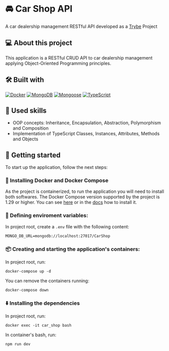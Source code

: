 # 🚘 Car Shop API
A car dealership management RESTful API developed as a [Trybe](https://www.betrybe.com/) Project

## 💻 About this project
This application is a RESTful CRUD API to car dealership management applying Object-Oriented Programming principles.

## 🛠️ Built with
<a href="https://www.docker.com" target="_blank" rel="noreferrer"><img src="https://img.shields.io/badge/docker-%230db7ed.svg?style=for-the-badge&logo=docker&logoColor=white" alt="Docker" /></a>
<a href="https://www.mongodb.com/docs/" target="_blank" rel="noreferrer"><img src="https://img.shields.io/badge/MongoDB-4EA94B?style=for-the-badge&logo=mongodb&logoColor=white" alt="MongoDB" /></a>
<a href="https://mongoosejs.com/docs/guide.html" target="_blank" rel="noreferrer"><img src="https://img.shields.io/badge/Mongoose-880000.svg?style=for-the-badge&logo=Mongoose&logoColor=white" alt="Mongoose" /></a>
<a href="https://www.typescriptlang.org/" target="_blank" rel="noreferrer"><img src="https://img.shields.io/badge/typescript-%23007ACC.svg?style=for-the-badge&logo=typescript&logoColor=white" alt="TypeScript" /></a>


## 🎯 Used skills
- OOP concepts: Inheritance, Encapsulation, Abstraction, Polymorphism and Composition
- Implementation of TypeScript Classes, Instances, Attributes, Methods and Objects

## 🏁 Getting started
To start up the application, follow the next steps:

### 🐋 Installing Docker and Docker Compose
As the project is containerized, to run the application you will need to install both softwares. The Docker Compose version supported by the project is 1.29 or higher. You can see [here](https://www.digitalocean.com/community/tutorials/how-to-install-and-use-docker-compose-on-ubuntu-20-04-pt) or in the [docs](https://docs.docker.com/compose/install/) how to install it.

### 🌱 Defining enviroment variables:
In project root, create a `.env` file with the following content:
```
MONGO_DB_URL=mongodb://localhost:27017/CarShop
```
### 📦 Creating and starting the application's containers:
In project root, run:
```
docker-compose up -d
```
You can remove the containers running:
```
docker-compose down
```
### ⬇️ Installing the dependencies
In project root, run:
```
docker exec -it car_shop bash
```
In container's bash, run:
```
npm run dev
```


